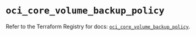 # `oci_core_volume_backup_policy`

Refer to the Terraform Registry for docs: [`oci_core_volume_backup_policy`](https://registry.terraform.io/providers/oracle/oci/6.18.0/docs/resources/core_volume_backup_policy).
